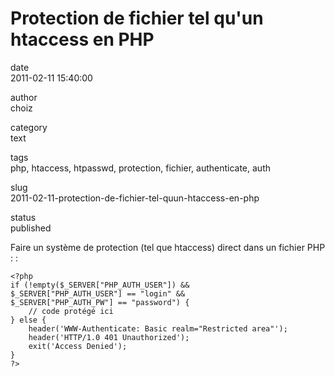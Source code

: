 Protection de fichier tel qu'un htaccess en PHP
===============================================

date  
2011-02-11 15:40:00

author  
choiz

category  
text

tags  
php, htaccess, htpasswd, protection, fichier, authenticate, auth

slug  
2011-02-11-protection-de-fichier-tel-quun-htaccess-en-php

status  
published

Faire un système de protection (tel que htaccess) direct dans un fichier
PHP : :

    <?php
    if (!empty($_SERVER["PHP_AUTH_USER"]) &&
    $_SERVER["PHP_AUTH_USER"] == "login" &&
    $_SERVER["PHP_AUTH_PW"] == "password") {
        // code protégé ici
    } else {
        header('WWW-Authenticate: Basic realm="Restricted area"');
        header('HTTP/1.0 401 Unauthorized');
        exit('Access Denied');
    }
    ?>
